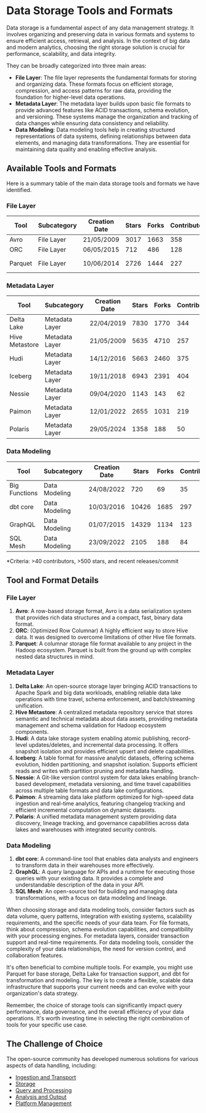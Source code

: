 # Data Storage Tools and Formats

Data storage is a fundamental aspect of any data management strategy. It involves organizing and preserving data in various formats and systems to ensure efficient access, retrieval, and analysis. In the context of big data and modern analytics, choosing the right storage solution is crucial for performance, scalability, and data integrity.

They can be broadly categorized into three main areas:
- **File Layer**: The file layer represents the fundamental formats for storing and organizing data. These formats focus on efficient storage, compression, and access patterns for raw data, providing the foundation for higher-level data operations.
- **Metadata Layer**: The metadata layer builds upon basic file formats to provide advanced features like ACID transactions, schema evolution, and versioning. These systems manage the organization and tracking of data changes while ensuring data consistency and reliability.
- **Data Modeling**: Data modeling tools help in creating structured representations of data systems, defining relationships between data elements, and managing data transformations. They are essential for maintaining data quality and enabling effective analysis.

## Available Tools and Formats

Here is a summary table of the main data storage tools and formats we have identified.

### File Layer

| Tool | Subcategory | Creation Date | Stars | Forks | Contributors | Last Release | Latest Commit | Meets Criteria* | Link |
|---|---|---|---|---|---|---|---|---|---|
| Avro | File Layer | 21/05/2009 | 3017 | 1663 | 358 | 05/08/2024 | 26/02/2025 | Yes | https://github.com/apache/avro |
| ORC | File Layer | 06/05/2015 | 712 | 486 | 128 | 10/01/2025 | 22/02/2025 | Yes | https://github.com/apache/orc |
| Parquet | File Layer | 10/06/2014 | 2726 | 1444 | 227 | 02/12/2024 | 26/02/2025 | Yes | https://github.com/apache/parquet-mr |

### Metadata Layer

| Tool | Subcategory | Creation Date | Stars | Forks | Contributors | Last Release | Latest Commit | Meets Criteria* | Link |
|---|---|---|---|---|---|---|---|---|---|
| Delta Lake | Metadata Layer | 22/04/2019 | 7830 | 1770 | 344 | 06/01/2025 | 26/02/2025 | Yes | https://github.com/delta-io/delta |
| Hive Metastore | Metadata Layer | 21/05/2009 | 5635 | 4710 | 257 | N/A | 26/02/2025 | Yes | https://github.com/apache/hive |
| Hudi | Metadata Layer | 14/12/2016 | 5663 | 2460 | 375 | 19/02/2025 | 26/02/2025 | Yes | https://github.com/apache/hudi |
| Iceberg | Metadata Layer | 19/11/2018 | 6943 | 2391 | 404 | 13/02/2025 | 26/02/2025 | Yes | https://github.com/apache/iceberg |
| Nessie | Metadata Layer | 09/04/2020 | 1143 | 143 | 62 | 18/02/2025 | 26/02/2025 | Yes | https://github.com/projectnessie/nessie |
| Paimon | Metadata Layer | 12/01/2022 | 2655 | 1031 | 219 | N/A | 26/02/2025 | Yes | https://github.com/apache/paimon |
| Polaris | Metadata Layer | 29/05/2024 | 1358 | 188 | 50 | 25/02/2025 | 26/02/2025 | Yes | https://github.com/apache/polaris |

### Data Modeling

| Tool | Subcategory | Creation Date | Stars | Forks | Contributors | Last Release | Latest Commit | Meets Criteria* | Link |
|---|---|---|---|---|---|---|---|---|---|
| Big Functions | Data Modeling | 24/08/2022 | 720 | 69 | 35 | 25/02/2025 | 26/02/2025 | No | https://github.com/unytics/bigfunctions |
| dbt core | Data Modeling | 10/03/2016 | 10426 | 1685 | 297 | 29/01/2025 | 21/02/2025 | Yes | https://github.com/dbt-labs/dbt-core |
| GraphQL | Data Modeling | 01/07/2015 | 14329 | 1134 | 123 | 27/10/2021 | 06/02/2025 | Yes | https://github.com/graphql/graphql-spec |
| SQL Mesh | Data Modeling | 23/09/2022 | 2105 | 188 | 84 | 26/02/2025 | 26/02/2025 | Yes | https://github.com/TobikoData/sqlmesh |

*Criteria: >40 contributors, >500 stars, and recent releases/commit

## Tool and Format Details

### File Layer

1. **Avro**: A row-based storage format, Avro is a data serialization system that provides rich data structures and a compact, fast, binary data format.
2. **ORC**: (Optimized Row Columnar) A highly efficient way to store Hive data. It was designed to overcome limitations of other Hive file formats.
3. **Parquet**: A columnar storage file format available to any project in the Hadoop ecosystem. Parquet is built from the ground up with complex nested data structures in mind.

### Metadata Layer

1. **Delta Lake**: An open-source storage layer bringing ACID transactions to Apache Spark and big data workloads, enabling reliable data lake operations with time travel, schema enforcement, and batch/streaming unification.
2. **Hive Metastore**: A centralized metadata repository service that stores semantic and technical metadata about data assets, providing metadata management and schema validation for Hadoop ecosystem components.
3. **Hudi**: A data lake storage system enabling atomic publishing, record-level updates/deletes, and incremental data processing. It offers snapshot isolation and provides efficient upsert and delete capabilities.
4. **Iceberg**: A table format for massive analytic datasets, offering schema evolution, hidden partitioning, and snapshot isolation. Supports efficient reads and writes with partition pruning and metadata handling.
5. **Nessie**: A Git-like version control system for data lakes enabling branch-based development, metadata versioning, and time travel capabilities across multiple table formats and data lake configurations.
6. **Paimon**: A streaming data lake platform optimized for high-speed data ingestion and real-time analytics, featuring changelog tracking and efficient incremental computation on dynamic datasets.
7. **Polaris**: A unified metadata management system providing data discovery, lineage tracking, and governance capabilities across data lakes and warehouses with integrated security controls.

### Data Modeling

1. **dbt core**: A command-line tool that enables data analysts and engineers to transform data in their warehouses more effectively.
2. **GraphQL**: A query language for APIs and a runtime for executing those queries with your existing data. It provides a complete and understandable description of the data in your API.
3. **SQL Mesh**: An open-source tool for building and managing data transformations, with a focus on data modeling and lineage.

When choosing storage and data modeling tools, consider factors such as data volume, query patterns, integration with existing systems, scalability requirements, and the specific needs of your data team. For file formats, think about compression, schema evolution capabilities, and compatibility with your processing engines. For metadata layers, consider transaction support and real-time requirements. For data modeling tools, consider the complexity of your data relationships, the need for version control, and collaboration features.

It's often beneficial to combine multiple tools. For example, you might use Parquet for base storage, Delta Lake for transaction support, and dbt for transformation and modeling. The key is to create a flexible, scalable data infrastructure that supports your current needs and can evolve with your organization's data strategy.

Remember, the choice of storage tools can significantly impact query performance, data governance, and the overall efficiency of your data operations. It's worth investing time in selecting the right combination of tools for your specific use case.

## The Challenge of Choice
The open-source community has developed numerous solutions for various aspects of data handling, including:
- [Ingestion and Transport](01.ingestion_and_transport.md)
- [Storage](02.storage.md)
- [Query and Processing](03.query_and_processing.md)
- [Analysis and Output](04.analysis_and_output.md)
- [Platform Management](05.platform_management.md)